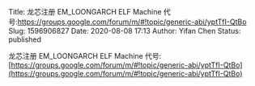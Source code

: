 Title: 龙芯注册 EM_LOONGARCH ELF Machine 代号:https://groups.google.com/forum/m/#!topic/generic-abi/yptTfI-QtBo
Slug: 1596906827
Date: 2020-08-08 17:13
Author: Yifan Chen
Status: published

龙芯注册 EM_LOONGARCH ELF Machine 代号:[https://groups.google.com/forum/m/#!topic/generic-abi/yptTfI-QtBo](https://groups.google.com/forum/m/#!topic/generic-abi/yptTfI-QtBo)
